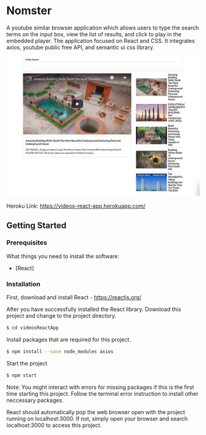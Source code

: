 # Nomster

A youtube similar browser application which allows users to type the search terms on the input box, view the list of results, and click to play in the embedded player. The application focused on React and CSS. It integrates axios, youtube public free API, and semantic ui css library.

<img src="images/videosReact.jpg">

Heroku Link: https://videos-react-app.herokuapp.com/

## Getting Started
### Prerequisites

What things you need to install the software:

* [React] 


### Installation

First, download and install React - https://reactjs.org/

After you have successfully installed the React library. Download this project and change to the project directory.
```sh
$ cd videosReactApp
```

Install packages that are required for this project.

```sh
$ npm install --save node_modules axios
```

Start the project

```sh
$ npm start
```

Note: You might interact with errors for missing packages if this is the first time starting this project. Follow the terminal error instruction to install other neccessary packages. 

React should automatically pop the web browser open with the project running on localhost:3000. If not, simply open your browser and search localhost:3000 to access this project. 